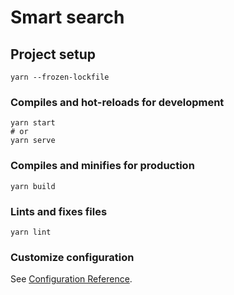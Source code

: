 # Smart search

## Project setup
```
yarn --frozen-lockfile
```

### Compiles and hot-reloads for development
```
yarn start
# or
yarn serve
```

### Compiles and minifies for production
```
yarn build
```

### Lints and fixes files
```
yarn lint
```

### Customize configuration
See [Configuration Reference](https://cli.vuejs.org/config/).
